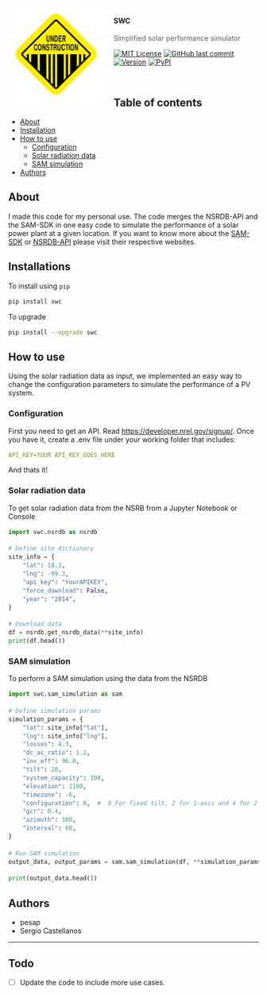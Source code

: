 <img src="./docs/logo.png" alt="SWC" align="left" width="192px" height="192px"/>
<img align="left" width="0" height="192px" hspace="10"/>

#### SWC 
> Simplified solar performance simulator

[![MIT License](https://img.shields.io/badge/license-MIT-007EC7.svg?style=flat-square)](/LICENSE) [![GitHub last commit](https://img.shields.io/github/last-commit/pesap/swc?style=flat-square)](https://github.com/pesap/swc/commits/main) [![Version](https://img.shields.io/github/v/tag/pesap/swc?style=flat-square)](https://img.shields.io/github/v/tag/pesap/swc?style=flat-square) [![PyPI](https://img.shields.io/pypi/v/swc?style=flat-square)](https://pypi.org/project/swc/)

<br/>


## Table of contents
* [About](#about)
* [Installation](#installation)
* [How to use](#howtouse)
    * [Configuration](#configuration)
    * [Solar radiation data](#solarradiationdata)
    * [SAM simulation](#samsimulation)
* [Authors](#authors)

## About

I made this code for my personal use. The code merges the NSRDB-API and the SAM-SDK in one easy code to simulate the performance
of a solar power plant at a given location. If you want to know more about the [SAM-SDK](https://sam.nrel.gov/sdk) or [NSRDB-API](https://nsrdb.nrel.gov/api-instructions) please visit their respective websites.


## Installations

To install using `pip`

```bash
pip install swc
```

To upgrade

```bash
pip install --upgrade swc
```

## How to use
Using the solar radiation data as input, we implemented an easy way to change the configuration parameters to simulate the performance of a PV system.


### Configuration

First you need to get an API. Read https://developer.nrel.gov/signup/. Once you have it, create a .env file under your working folder that includes:

```yaml
API_KEY=YOUR API_KEY_GOES_HERE
```

And thats it!

### Solar radiation data

To get solar radiation data from the NSRB from a Jupyter Notebook or Console

```python
import swc.nsrdb as nsrdb

# Define site dictionary
site_info = {
    "lat": 18.3,
    "lng": -99.3,
    "api_key": "YourAPIKEY",
    "force_download": False,
    "year": "2014",
}

# Download data
df = nsrdb.get_nsrdb_data(**site_info)
print(df.head())
```

### SAM simulation

To perform a SAM simulation using the data from the NSRDB

```python
import swc.sam_simulation as sam

# Define simulation params
simulation_params = {
    "lat": site_info["lat"],
    "lng": site_info["lng"],
    "losses": 4.3,
    "dc_ac_ratio": 1.2,
    "inv_eff": 96.0,
    "tilt": 20,
    "system_capacity": 100,
    "elevation": 1100,
    "timezone": -6,
    "configuration": 0,  #  0 For fixed tilt, 2 for 1-axis and 4 for 2-axis
    "gcr": 0.4,
    "azimuth": 100,
    "interval": 60,
}

# Run SAM simulation
output_data, output_params = sam.sam_simulation(df, **simulation_params)

print(output_data.head())
```


## Authors
* pesap
* Sergio Castellanos

---

## Todo

- [ ] Update the code to include more use cases.

